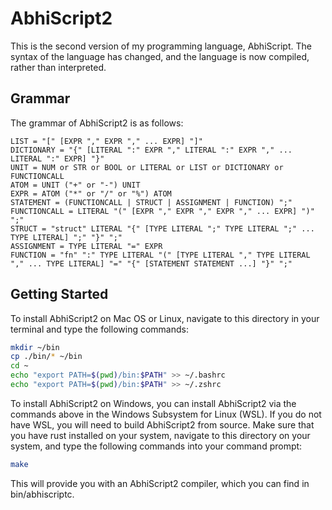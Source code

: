 # AbhiScript2

This is the second version of my programming language, AbhiScript. The syntax of the language has changed, and the language is now compiled, rather than interpreted.

## Grammar

The grammar of AbhiScript2 is as follows:

	LIST = "[" [EXPR "," EXPR "," ... EXPR] "]"
	DICTIONARY = "{" [LITERAL ":" EXPR "," LITERAL ":" EXPR "," ... LITERAL ":" EXPR] "}"
	UNIT = NUM or STR or BOOL or LITERAL or LIST or DICTIONARY or FUNCTIONCALL
	ATOM = UNIT ("+" or "-") UNIT
	EXPR = ATOM ("*" or "/" or "%") ATOM
	STATEMENT = (FUNCTIONCALL | STRUCT | ASSIGNMENT | FUNCTION) ";"
	FUNCTIONCALL = LITERAL "(" [EXPR "," EXPR "," EXPR "," ... EXPR] ")" ";"
	STRUCT = "struct" LITERAL "{" [TYPE LITERAL ";" TYPE LITERAL ";" ... TYPE LITERAL] ";" "}" ";"
	ASSIGNMENT = TYPE LITERAL "=" EXPR
	FUNCTION = "fn" ":" TYPE LITERAL "(" [TYPE LITERAL "," TYPE LITERAL "," ... TYPE LITERAL] "=" "{" [STATEMENT STATEMENT ...] "}" ";"

## Getting Started

To install AbhiScript2 on Mac OS or Linux, navigate to this directory in your terminal and type the following commands:
```bash
mkdir ~/bin
cp ./bin/* ~/bin
cd ~
echo "export PATH=$(pwd)/bin:$PATH" >> ~/.bashrc
echo "export PATH=$(pwd)/bin:$PATH" >> ~/.zshrc
```

To install AbhiScript2 on Windows, you can install AbhiScript2 via the commands above in the Windows Subsystem for Linux (WSL).
If you do not have WSL, you will need to build AbhiScript2 from source. Make sure that you have rust installed on your system, navigate to this directory on your system, and type the following commands into your command prompt: 

```bash
make
```

This will provide you with an AbhiScript2 compiler, which you can find in bin/abhiscriptc.
